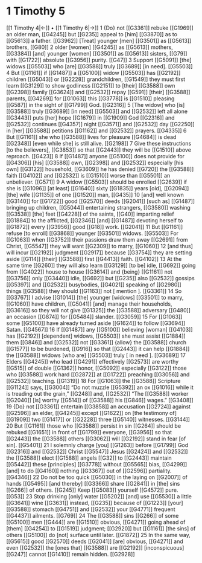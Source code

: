 # 1 Timothy 5
[[1 Timothy 4|←]] • [[1 Timothy 6|→]]
1 {Do} not [[G3361]] rebuke [[G1969]] an older man, [[G4245]] but [[G235]] appeal to [him] [[G3870]] as to [[G5613]] a father. [[G3962]] [Treat] younger [men] [[G3501]] as [[G5613]] brothers, [[G80]] 
2 older [women] [[G4245]] as [[G5613]] mothers, [[G3384]] [and] younger [women] [[G3501]] as [[G5613]] sisters, [[G79]] with [[G1722]] absolute [[G3956]] purity. [[G47]] 
3 Support [[G5091]] [the] widows [[G5503]] who [are] [[G3588]] truly [[G3689]] [in need]. [[G5503]] 
4 But [[G1161]] if [[G1487]] a [[G5100]] widow [[G5503]] has [[G2192]] children [[G5043]] or [[G2228]] grandchildren, [[G1549]] they must first learn [[G3129]] to show godliness [[G2151]] to [their] [[G3588]] own [[G2398]] family [[G3624]] and [[G2532]] repay [[G591]] [their] [[G3588]] parents, [[G4269]] for [[G1063]] this [[G3778]] is [[G1510]] pleasing [[G587]] in the sight of [[G1799]] God. [[G2316]] 
5 [The widow] who [is] [[G3588]] truly [[G3689]] [in need] [[G5503]] and [[G2532]] left all alone [[G3443]] puts [her] hope [[G1679]] in [[G1909]] God [[G2316]] and [[G2532]] continues [[G4357]] night [[G3571]] and [[G2532]] day [[G2250]] in [her] [[G3588]] petitions [[G1162]] and [[G2532]] prayers. [[G4335]] 
6 But [[G1161]] she who [[G3588]] lives for pleasure [[G4684]] is dead [[G2348]] [even while she] is still alive. [[G2198]] 
7 Give these instructions [to the believers], [[G3853]] so that [[G2443]] they will be [[G1510]] above reproach. [[G423]] 
8 If [[G1487]] anyone [[G5100]] does not provide for [[G4306]] [his] [[G3588]] own, [[G2398]] and [[G2532]] especially [his own] [[G3122]] household, [[G3609]] he has denied [[G720]] the [[G3588]] faith [[G4102]] and [[G2532]] is [[G1510]] worse than [[G5501]] an unbeliever. [[G571]] 
9 A widow [[G5503]] should be enrolled [[G2639]] if she is [[G1096]] [at least] [[G1640]] sixty [[G1835]] years [old], [[G2094]] [the] wife [[G1135]] of one [[G1520]] man, [[G435]] 
10 [and] well known [[G3140]] for [[G1722]] good [[G2570]] deeds [[G2041]] [such as] [[G1487]] bringing up children, [[G5044]] entertaining strangers, [[G3580]] washing [[G3538]] [the] feet [[G4228]] of the saints, [[G40]] imparting relief [[G1884]] to the afflicted, [[G2346]] [and] [[G1487]] devoting herself to [[G1872]] every [[G3956]] good [[G18]] work. [[G2041]] 
11 But [[G1161]] refuse [to enroll] [[G3868]] younger [[G3501]] widows. [[G5503]] For [[G1063]] when [[G3752]] their passions draw them away [[G2691]] from Christ, [[G5547]] they will want [[G2309]] to marry, [[G1060]] 
12 [and thus] will incur [[G2192]] judgment [[G2917]] because [[G3754]] they are setting aside [[G114]] [their] [[G3588]] first [[G4413]] faith. [[G4102]] 
13 At the same time [[G260]] they will also learn [[G3129]] [to be] idle, [[G692]] going from [[G4022]] house to house [[G3614]] and {being} [[G1161]] not [[G3756]] only [[G3440]] idle, [[G692]] but [[G235]] also [[G2532]] gossips [[G5397]] and [[G2532]] busybodies, [[G4021]] speaking of [[G2980]] things [[G3588]] they should [[G1163]] not [ mention ]. [[G3361]] 
14 So [[G3767]] I advise [[G1014]] [the] younger [widows] [[G3501]] to marry, [[G1060]] have children, [[G5041]] [and] manage their households, [[G3616]] so they will not give [[G1325]] the [[G3588]] adversary [[G480]] an occasion [[G874]] for [[G5484]] slander. [[G3059]] 
15 For [[G1063]] some [[G5100]] have already turned aside [[G1624]] to follow [[G3694]] Satan. [[G4567]] 
16 If [[G1487]] any [[G5100]] believing [woman] [[G4103]] has [[G2192]] [dependent] widows, [[G5503]] she must assist [[G1884]] them [[G846]] and [[G2532]] not [[G3361]] {allow} the [[G3588]] church [[G1577]] to be burdened, [[G916]] so that [[G2443]] it can help [[G1884]] the [[G3588]] widows [who are] [[G5503]] truly [ in need ]. [[G3689]] 
17 Elders [[G4245]] who lead [[G4291]] effectively [[G2573]] are worthy [[G515]] of double [[G1362]] honor, [[G5092]] especially [[G3122]] those who [[G3588]] work hard [[G2872]] at [[G1722]] preaching [[G3056]] and [[G2532]] teaching. [[G1319]] 
18 For [[G1063]] the [[G3588]] Scripture [[G1124]] says, [[G3004]] “Do not muzzle [[G5392]] an ox [[G1016]] while it is treading out the grain,” [[G248]] and, [[G2532]] “The [[G3588]] worker [[G2040]] [is] worthy [[G514]] of [[G3588]] his [[G846]] wages.” [[G3408]] 
19 {Do} not [[G3361]] entertain [[G3858]] an accusation [[G2724]] against [[G2596]] an elder, [[G4245]] except [[G1622]] on [the testimony of] [[G1909]] two [[G1417]] or [[G2228]] three [[G5140]] witnesses. [[G3144]] 
20 But [[G1161]] those who [[G3588]] persist in sin [[G264]] should be rebuked [[G1651]] in front of [[G1799]] everyone, [[G3956]] so that [[G2443]] the [[G3588]] others [[G3062]] will [[G2192]] stand in fear [of sin]. [[G5401]] 
21 I solemnly charge [you] [[G1263]] before [[G1799]] God [[G2316]] and [[G2532]] Christ [[G5547]] Jesus [[G2424]] and [[G2532]] the [[G3588]] elect [[G1588]] angels [[G32]] to [[G2443]] maintain [[G5442]] these [principles] [[G3778]] without [[G5565]] bias, [[G4299]] [and] to do [[G4160]] nothing [[G3367]] out of [[G2596]] partiality. [[G4346]] 
22 Do not be too quick [[G5030]] in the laying on [[G2007]] of hands [[G5495]] [and thereby] [[G3366]] share [[G2841]] in [the] sins [[G266]] of others. [[G245]] Keep [[G5083]] yourself [[G4572]] pure. [[G53]] 
23 Stop drinking [only] water [[G5202]] [and] use [[G5530]] a little [[G3641]] wine [[G3631]] instead, [[G235]] because of [[G1223]] [your] [[G3588]] stomach [[G4751]] and [[G2532]] your [[G4771]] frequent [[G4437]] ailments. [[G769]] 
24 The [[G3588]] sins [[G266]] of some [[G5100]] men [[G444]] are [[G1510]] obvious, [[G4271]] going ahead of [them] [[G4254]] to [[G1519]] judgment; [[G2920]] but [[G1161]] [the sins] of others [[G5100]] do [not] surface until later. [[G1872]] 
25 In the same way, [[G5615]] good [[G2570]] deeds [[G2041]] [are] obvious, [[G4271]] and even [[G2532]] the [ones that] [[G3588]] are [[G2192]] [inconspicuous] [[G247]] cannot [[G1410]] remain hidden. [[G2928]] 
